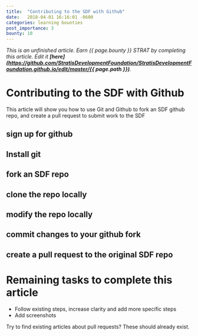 ```yaml
---
title:  "Contributing to the SDF with Github"
date:   2018-04-01 16:16:01 -0600
categories: learning bounties
post_importance: 3
bounty: 10
---
```

*This is an unfinished article. Earn {{ page.bounty }} STRAT by completing this article. Edit it **[here](https://github.com/StratisDevelopmentFoundation/StratisDevelopmentFoundation.github.io/edit/master/{{ page.path }})**.*

# Contributing to the SDF with Github

This article will show you how to use Git and Github to fork an SDF github repo, and create a pull request to submit work to the SDF

## sign up for github

## Install git

## fork an SDF repo

## clone the repo locally

## modify the repo locally

## commit changes to your github fork

## create a pull request to the original SDF repo

# Remaining tasks to complete this article

* Follow existing steps, increase clarity and add more specific steps
* Add screenshots

Try to find existing articles about pull requests? These should already exist.
